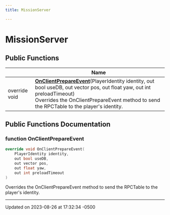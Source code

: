 ```yaml
---
title: MissionServer

---
```


# MissionServer





## Public Functions

|                | Name           |
| -------------- | -------------- |
| override void | **[OnClientPrepareEvent](class_mission_server.md#function-onclientprepareevent)**(PlayerIdentity identity, out bool useDB, out vector pos, out float yaw, out int preloadTimeout)<br>Overrides the OnClientPrepareEvent method to send the RPCTable to the player's identity.  |

## Public Functions Documentation

### function OnClientPrepareEvent

```cpp
override void OnClientPrepareEvent(
    PlayerIdentity identity,
    out bool useDB,
    out vector pos,
    out float yaw,
    out int preloadTimeout
)
```

Overrides the OnClientPrepareEvent method to send the RPCTable to the player's identity. 

-------------------------------

Updated on 2023-08-26 at 17:32:34 -0500